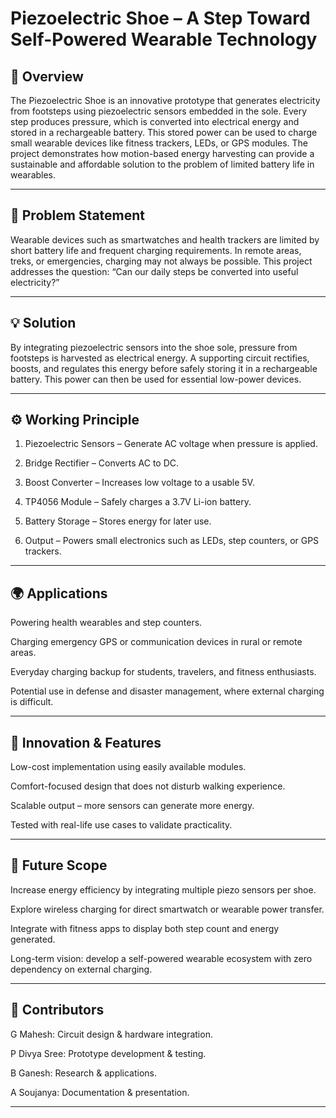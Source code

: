 # Piezoelectric Shoe – A Step Toward Self-Powered Wearable Technology

## 📌 Overview

The Piezoelectric Shoe is an innovative prototype that generates electricity from footsteps using piezoelectric sensors embedded in the sole. Every step produces pressure, which is converted into electrical energy and stored in a rechargeable battery. This stored power can be used to charge small wearable devices like fitness trackers, LEDs, or GPS modules. The project demonstrates how motion-based energy harvesting can provide a sustainable and affordable solution to the problem of limited battery life in wearables.


---

## 🚩 Problem Statement

Wearable devices such as smartwatches and health trackers are limited by short battery life and frequent charging requirements. In remote areas, treks, or emergencies, charging may not always be possible. This project addresses the question:
“Can our daily steps be converted into useful electricity?”


---

## 💡 Solution

By integrating piezoelectric sensors into the shoe sole, pressure from footsteps is harvested as electrical energy. A supporting circuit rectifies, boosts, and regulates this energy before safely storing it in a rechargeable battery. This power can then be used for essential low-power devices.


---

## ⚙ Working Principle

1. Piezoelectric Sensors – Generate AC voltage when pressure is applied.


2. Bridge Rectifier – Converts AC to DC.


3. Boost Converter – Increases low voltage to a usable 5V.


4. TP4056 Module – Safely charges a 3.7V Li-ion battery.


5. Battery Storage – Stores energy for later use.


6. Output – Powers small electronics such as LEDs, step counters, or GPS trackers.




---

## 🌍 Applications

Powering health wearables and step counters.

Charging emergency GPS or communication devices in rural or remote areas.

Everyday charging backup for students, travelers, and fitness enthusiasts.

Potential use in defense and disaster management, where external charging is difficult.



---

## 🚀 Innovation & Features

Low-cost implementation using easily available modules.

Comfort-focused design that does not disturb walking experience.

Scalable output – more sensors can generate more energy.

Tested with real-life use cases to validate practicality.



---

## 🔮 Future Scope

Increase energy efficiency by integrating multiple piezo sensors per shoe.

Explore wireless charging for direct smartwatch or wearable power transfer.

Integrate with fitness apps to display both step count and energy generated.

Long-term vision: develop a self-powered wearable ecosystem with zero dependency on external charging.



---

## 👥 Contributors

G Mahesh: Circuit design & hardware integration.

P Divya Sree: Prototype development & testing.

B Ganesh: Research & applications.

A Soujanya: Documentation & presentation.



---
